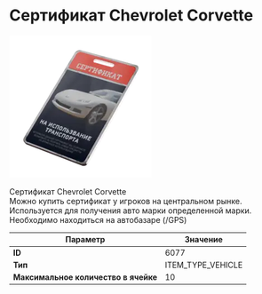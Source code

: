 # Сертификат Chevrolet Corvette

![Item Image](../img/6077.webp?raw=true)

Сертификат Chevrolet Corvette<br>Можно купить сертификат у игроков на центральном рынке.<br>Используется для получения авто марки определенной марки.<br>Необходимо находиться на автобазаре (/GPS)


| Параметр | Значение |
|----------|----------|
| **ID** | 6077 |
| **Тип** | ITEM_TYPE_VEHICLE |
| **Максимальное количество в ячейке** | 10 |

